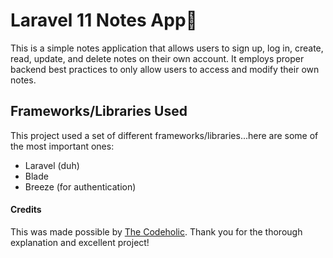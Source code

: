 # Laravel 11 Notes App📝

This is a simple notes application that allows users to sign up, log in, create, read, update, and delete notes on their own account. It employs proper backend best practices to only allow users to access and modify their own notes.

## Frameworks/Libraries Used

This project used a set of different frameworks/libraries...here are some of the most important ones:

-   Laravel (duh)
-   Blade
-   Breeze (for authentication)

#### Credits

This was made possible by [The Codeholic](https://www.youtube.com/@TheCodeholic). Thank you for the thorough explanation and excellent project!

